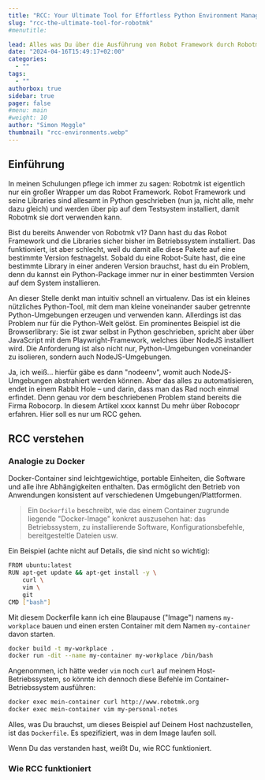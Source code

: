 ```yaml
---
title: "RCC: Your Ultimate Tool for Effortless Python Environment Management in Robotmk"
slug: "rcc-the-ultimate-tool-for-robotmk"
#menutitle: 

lead: Alles was Du über die Ausführung von Robot Framework durch Robotmk wissen musst.
date: "2024-04-16T15:49:17+02:00"
categories:
  - ""
tags:
  - ""
authorbox: true
sidebar: true
pager: false
#menu: main
#weight: 10
author: "Simon Meggle"
thumbnail: "rcc-environments.webp"
---
```






<!--more-->

## Einführung

In meinen Schulungen pflege ich immer zu sagen: Robotmk ist eigentlich nur ein großer Wrapper um das Robot Framework. Robot Framework und seine Libraries sind allesamt in Python geschrieben (nun ja, nicht alle, mehr dazu gleich) und werden über pip auf dem Testsystem installiert, damit Robotmk sie dort verwenden kann.

Bist du bereits Anwender von Robotmk v1? Dann hast du das Robot Framework und die Libraries sicher bisher im Betriebssystem installiert. Das funktioniert, ist aber schlecht, weil du damit alle diese Pakete auf eine bestimmte Version festnagelst. Sobald du eine Robot-Suite hast, die eine bestimmte Library in einer anderen Version brauchst, hast du ein Problem, denn du kannst ein Python-Package immer nur in einer bestimmten Version auf dem System installieren.

An dieser Stelle denkt man intuitiv schnell an virtualenv. Das ist ein kleines nützliches Python-Tool, mit dem man kleine voneinander sauber getrennte Python-Umgebungen erzeugen und verwenden kann. Allerdings ist das Problem nur für die Python-Welt gelöst. Ein prominentes Beispiel ist die Browserlibrary: Sie ist zwar selbst in Python geschrieben, spricht aber über JavaScript mit dem Playwright-Framework, welches über NodeJS installiert wird. Die Anforderung ist also nicht nur, Python-Umgebungen voneinander zu isolieren, sondern auch NodeJS-Umgebungen.

Ja, ich weiß... hierfür gäbe es dann "nodeenv", womit auch NodeJS-Umgebungen abstrahiert werden können. Aber das alles zu automatisieren, endet in einem Rabbit Hole – und darin, dass man das Rad noch einmal erfindet. Denn genau vor dem beschriebenen Problem stand bereits die Firma Robocorp. In diesem Artikel xxxx kannst Du mehr über Robocopr erfahren. Hier soll es nur um RCC gehen. 

## RCC verstehen

### Analogie zu Docker

Docker-Container sind leichtgewichtige, portable Einheiten, die Software und alle ihre Abhängigkeiten enthalten. Das ermöglicht den Betrieb von Anwendungen konsistent auf verschiedenen Umgebungen/Plattformen.  

> Ein `Dockerfile` beschreibt, wie das einem Container zugrunde liegende "Docker-Image" konkret auszusehen hat: das Betriebssystem, zu installierende Software, Konfigurationsbefehle, bereitgesteltle Dateien usw.

Ein Beispiel (achte nicht auf Details, die sind nicht so wichtig):

```bash
FROM ubuntu:latest
RUN apt-get update && apt-get install -y \
    curl \
    vim \
    git
CMD ["bash"]
```

Mit diesem Dockerfile kann ich eine Blaupause ("Image") namens `my-workplace` bauen und einen ersten Container mit dem Namen `my-container` davon starten.

```bash
docker build -t my-workplace .
docker run -dit --name my-container my-workplace /bin/bash
```

Angenommen, ich hätte weder `vim` noch `curl` auf meinem Host-Betriebssystem, so könnte ich dennoch diese Befehle im Container-Betriebssystem ausführen:

```bash
docker exec mein-container curl http://www.robotmk.org
docker exec mein-container vim my-personal-notes
```

Alles, was Du brauchst, um dieses Beispiel auf Deinem Host nachzustellen, ist das `Dockerfile`. Es spezifiziert, was in dem Image laufen soll. 

Wenn Du das verstanden hast, weißt Du, wie RCC funktioniert. 

### Wie RCC funktioniert 


